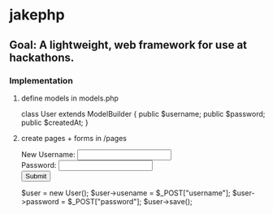 # jakephp

## Goal: A lightweight, web framework for use at hackathons. 
### Implementation
1. define models in models.php

	class User extends ModelBuilder {
		public $username;
		public $password;
		public $createdAt;
	}


2. create pages + forms in /pages

	<form action="home" method="post">
		New Username: <input type="text" name="username"><br>
		Password: <input type="password" name="password"><br>
		<input type="submit">
	</form>

	$user = new User();
	$user->usename = $_POST["username"];
	$user->password = $_POST["password"];
	$user->save();